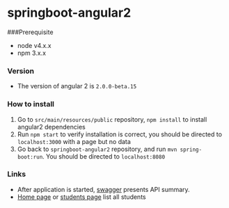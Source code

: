 # springboot-angular2

###Prerequisite
- node v4.x.x 
- npm 3.x.x 

### Version
- The version of angular 2 is `2.0.0-beta.15`

### How to install
1. Go to `src/main/resources/public` repository, `npm install` to install angular2 dependencies
2. Run `npm start` to verify installation is correct, you should be directed to `localhost:3000` with a page but no data
3. Go back to `springboot-angular2` repository, and run `mvn spring-boot:run`. You should be directed to `localhost:8080`

### Links
- After application is started, [swagger](http://localhost:8080/swagger) presents API summary. 
- [Home page](http://localhost:8080/index.html) or [students page](http://localhost:8080/studnets) list all students
